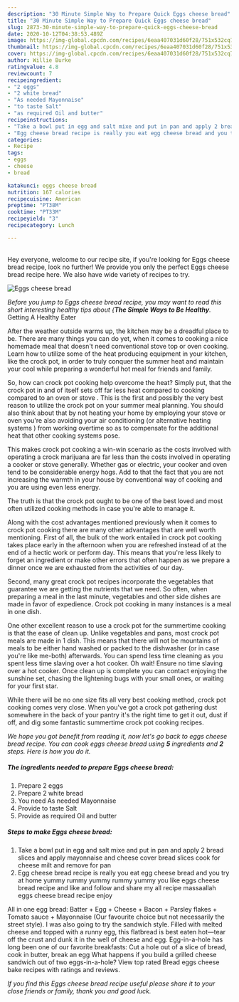```yaml
---
description: "30 Minute Simple Way to Prepare Quick Eggs cheese bread"
title: "30 Minute Simple Way to Prepare Quick Eggs cheese bread"
slug: 2873-30-minute-simple-way-to-prepare-quick-eggs-cheese-bread
date: 2020-10-12T04:38:53.489Z
image: https://img-global.cpcdn.com/recipes/6eaa407031d60f28/751x532cq70/eggs-cheese-bread-recipe-main-photo.jpg
thumbnail: https://img-global.cpcdn.com/recipes/6eaa407031d60f28/751x532cq70/eggs-cheese-bread-recipe-main-photo.jpg
cover: https://img-global.cpcdn.com/recipes/6eaa407031d60f28/751x532cq70/eggs-cheese-bread-recipe-main-photo.jpg
author: Willie Burke
ratingvalue: 4.8
reviewcount: 7
recipeingredient:
- "2 eggs"
- "2 white bread"
- "As needed Mayonnaise"
- "to taste Salt"
- "as required Oil and butter"
recipeinstructions:
- "Take a bowl put in egg and salt mixe and put in pan and apply 2 bread slices and apply mayonnaise and cheese cover bread slices cook for cheese milt and remove for pan"
- "Egg cheese bread recipe is really you eat egg cheese bread and you try at home yummy rummy yummy rummy yummy you like eggs cheese bread recipe and like and follow and share my all recipe massaallah eggs cheese bread recipe enjoy"
categories:
- Recipe
tags:
- eggs
- cheese
- bread

katakunci: eggs cheese bread 
nutrition: 167 calories
recipecuisine: American
preptime: "PT38M"
cooktime: "PT33M"
recipeyield: "3"
recipecategory: Lunch

---
```

<br>
Hey everyone, welcome to our recipe site, if you're looking for Eggs cheese bread recipe, look no further! We provide you only the perfect Eggs cheese bread recipe here. We also have wide variety of recipes to try.
<br>


![Eggs cheese bread](https://img-global.cpcdn.com/recipes/6eaa407031d60f28/751x532cq70/eggs-cheese-bread-recipe-main-photo.jpg)

<i>Before you jump to Eggs cheese bread recipe, you may want to read this short interesting healthy tips about {<strong>The Simple Ways to Be Healthy</strong>.</i>
Getting A Healthy Eater


After the weather outside warms up, the kitchen may be a dreadful place to be. There are many things you can do yet, when it comes to cooking a nice homemade meal that doesn't need conventional stove top or oven cooking. Learn how to utilize some of the heat producing equipment in your kitchen, like the crock pot, in order to truly conquer the summer heat and maintain your cool while preparing a wonderful hot meal for friends and family.

So, how can crock pot cooking help overcome the heat? Simply put, that the crock pot in and of itself sets off far less heat compared to cooking compared to an oven or stove . This is the first and possibly the very best reason to utilize the crock pot on your summer meal planning. You should also think about that by not heating your home by employing your stove or oven you're also avoiding your air conditioning (or alternative heating systems ) from working overtime so as to compensate for the additional heat that other cooking systems pose.

This makes crock pot cooking a win-win scenario as the costs involved with operating a crock marijuana are far less than the costs involved in operating a cooker or stove generally. Whether gas or electric, your cooker and oven tend to be considerable energy hogs. Add to that the fact that you are not increasing the warmth in your house by conventional way of cooking and you are using even less energy.

 The truth is that the crock pot ought to be one of the best loved and most often utilized cooking methods in case you're able to manage it.  



Along with the cost advantages mentioned previously when it comes to crock pot cooking there are many other advantages that are well worth mentioning. First of all, the bulk of the work entailed in crock pot cooking takes place early in the afternoon when you are refreshed instead of at the end of a hectic work or perform day. This means that you're less likely to forget an ingredient or make other errors that often happen as we prepare a dinner once we are exhausted from the activities of our day.

Second, many great crock pot recipes incorporate the vegetables that guarantee we are getting the nutrients that we need. So often, when preparing a meal in the last minute, vegetables and other side dishes are made in favor of expedience. Crock pot cooking in many instances is a meal in one dish.

One other excellent reason to use a crock pot for the summertime cooking is that the ease of clean up.  Unlike vegetables and pans, most crock pot meals are made in 1 dish. This means that there will not be mountains of meals to be either hand washed or packed to the dishwasher (or in case you're like me-both) afterwards. You can spend less time cleaning as you spent less time slaving over a hot cooker. Oh wait! Ensure no time slaving over a hot cooker. Once clean up is complete you can contact enjoying the sunshine set, chasing the lightening bugs with your small ones, or waiting for your first star.

While there will be no one size fits all very best cooking method, crock pot cooking comes very close. When you've got a crock pot gathering dust somewhere in the back of your pantry it's the right time to get it out, dust if off, and dig some fantastic summertime crock pot cooking recipes.


<i>We hope you got benefit from reading it, now let's go back to eggs cheese bread recipe. You can cook eggs cheese bread using <strong>5</strong> ingredients and <strong>2</strong> steps. Here is how you do it.
</i>

##### The ingredients needed to prepare Eggs cheese bread:

1. Prepare 2 eggs
1. Prepare 2 white bread
1. You need As needed Mayonnaise
1. Provide to taste Salt
1. Provide as required Oil and butter


##### Steps to make Eggs cheese bread:

1. Take a bowl put in egg and salt mixe and put in pan and apply 2 bread slices and apply mayonnaise and cheese cover bread slices cook for cheese milt and remove for pan
1. Egg cheese bread recipe is really you eat egg cheese bread and you try at home yummy rummy yummy rummy yummy you like eggs cheese bread recipe and like and follow and share my all recipe massaallah eggs cheese bread recipe enjoy


All in one egg bread: Batter + Egg + Cheese + Bacon + Parsley flakes + Tomato sauce + Mayonnaise (Our favourite choice but not necessarily the street style). I was also going to try the sandwich style. Filled with melted cheese and topped with a runny egg, this flatbread is best eaten hot—tear off the crust and dunk it in the well of cheese and egg. Egg-in-a-hole has long been one of our favorite breakfasts: Cut a hole out of a slice of bread, cook in butter, break an egg What happens if you build a grilled cheese sandwich out of two eggs-in-a-hole? View top rated Bread eggs cheese bake recipes with ratings and reviews. 

<i>If you find this Eggs cheese bread recipe useful please share it to your close friends or family, thank you and good luck.</i>

